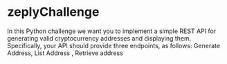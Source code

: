 # zeplyChallenge
 In this Python challenge we want you to implement a simple REST API for generating valid cryptocurrency addresses and displaying them. Specifically, your API should provide three endpoints, as follows:  Generate Address,  List Address , Retrieve address
